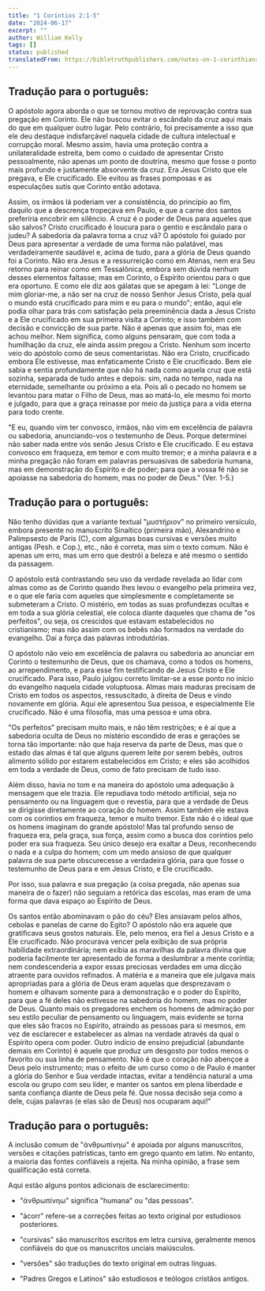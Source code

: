 ```yaml
---
title: "1 Coríntios 2:1-5"
date: "2024-06-17"
excerpt: ""
author: William Kelly
tags: []
status: published
translatedFrom: https://bibletruthpublishers.com/notes-on-1-corinthians-2-1-5/william-kelly-wk/w-kelly/lac143276-lub-16164-5
---
```


## **Tradução para o português:**

O apóstolo agora aborda o que se tornou motivo de reprovação contra sua
pregação em Corinto. Ele não buscou evitar o escândalo da cruz aqui mais
do que em qualquer outro lugar. Pelo contrário, foi precisamente a isso
que ele deu destaque indisfarçável naquela cidade de cultura intelectual
e corrupção moral. Mesmo assim, havia uma proteção contra a
unilateralidade estreita, bem como o cuidado de apresentar Cristo
pessoalmente, não apenas um ponto de doutrina, mesmo que fosse o ponto
mais profundo e justamente absorvente da cruz. Era Jesus Cristo que ele
pregava, e Ele crucificado. Ele evitou as frases pomposas e as
especulações sutis que Corinto então adotava.

Assim, os irmãos lá poderiam ver a consistência, do princípio ao fim,
daquilo que a descrença tropeçava em Paulo, e que a carne dos santos
preferiria encobrir em silêncio. A cruz é o poder de Deus para aqueles
que são salvos? Cristo crucificado é loucura para o gentio e escândalo
para o judeu? A sabedoria da palavra torna a cruz vã? O apóstolo foi
guiado por Deus para apresentar a verdade de uma forma não palatável,
mas verdadeiramente saudável e, acima de tudo, para a glória de Deus
quando foi a Corinto. Não era Jesus e a ressurreição como em Atenas, nem
era Seu retorno para reinar como em Tessalônica, embora sem dúvida
nenhum desses elementos faltasse; mas em Corinto, o Espírito orientou
para o que era oportuno. E como ele diz aos gálatas que se apegam à lei:
\"Longe de mim gloriar-me, a não ser na cruz de nosso Senhor Jesus
Cristo, pela qual o mundo está crucificado para mim e eu para o mundo\";
então, aqui ele podia olhar para trás com satisfação pela preeminência
dada a Jesus Cristo e a Ele crucificado em sua primeira visita a
Corinto; e isso também com decisão e convicção de sua parte. Não é
apenas que assim foi, mas ele achou melhor. Nem significa, como alguns
pensaram, que com toda a humilhação da cruz, ele ainda assim pregou a
Cristo. Nenhum som incerto veio do apóstolo como de seus comentaristas.
Não era Cristo, crucificado embora Ele estivesse, mas enfaticamente
Cristo e Ele crucificado. Bem ele sabia e sentia profundamente que não
há nada como aquela cruz que está sozinha, separada de tudo antes e
depois: sim, nada no tempo, nada na eternidade, semelhante ou próximo a
ela. Pois ali o pecado no homem se levantou para matar o Filho de Deus,
mas ao matá-lo, ele mesmo foi morto e julgado, para que a graça reinasse
por meio da justiça para a vida eterna para todo crente.

\"E eu, quando vim ter convosco, irmãos, não vim em excelência de
palavra ou sabedoria, anunciando-vos o testemunho de Deus. Porque
determinei não saber nada entre vós senão Jesus Cristo e Ele
crucificado. E eu estava convosco em fraqueza, em temor e com muito
tremor; e a minha palavra e a minha pregação não foram em palavras
persuasivas de sabedoria humana, mas em demonstração do Espírito e de
poder; para que a vossa fé não se apoiasse na sabedoria do homem, mas no
poder de Deus.\" (Ver. 1-5.)

## **Tradução para o português:**

Não tenho dúvidas que a variante textual \"μυστήριον\" no primeiro
versículo, embora presente no manuscrito Sinaítico (primeira mão),
Alexandrino e Palimpsesto de Paris (C), com algumas boas cursivas e
versões muito antigas (Pesh. e Cop.), etc., não é correta, mas sim o
texto comum. Não é apenas um erro, mas um erro que destrói a beleza e
até mesmo o sentido da passagem.

O apóstolo está contrastando seu uso da verdade revelada ao lidar com
almas como as de Corinto quando lhes levou o evangelho pela primeira
vez, e o que ele faria com aqueles que simplesmente e completamente se
submeteram a Cristo. O mistério, em todas as suas profundezas ocultas e
em toda a sua glória celestial, ele coloca diante daqueles que chama de
\"os perfeitos\", ou seja, os crescidos que estavam estabelecidos no
cristianismo; mas não assim com os bebês não formados na verdade do
evangelho. Daí a força das palavras introdutórias.

O apóstolo não veio em excelência de palavra ou sabedoria ao anunciar em
Corinto o testemunho de Deus, que os chamava, como a todos os homens, ao
arrependimento, e para esse fim testificando de Jesus Cristo e Ele
crucificado. Para isso, Paulo julgou correto limitar-se a esse ponto no
início do evangelho naquela cidade voluptuosa. Almas mais maduras
precisam de Cristo em todos os aspectos, ressuscitado, à direita de Deus
e vindo novamente em glória. Aqui ele apresentou Sua pessoa, e
especialmente Ele crucificado. Não é uma filosofia, mas uma pessoa e uma
obra.

\"Os perfeitos\" precisam muito mais, e não têm restrições; e é aí que a
sabedoria oculta de Deus no mistério escondido de eras e gerações se
torna tão importante: não que haja reserva da parte de Deus, mas que o
estado das almas é tal que alguns querem leite por serem bebês, outros
alimento sólido por estarem estabelecidos em Cristo; e eles são
acolhidos em toda a verdade de Deus, como de fato precisam de tudo isso.

Além disso, havia no tom e na maneira do apóstolo uma adequação à
mensagem que ele trazia. Ele repudiava todo método artificial, seja no
pensamento ou na linguagem que o revestia, para que a verdade de Deus se
dirigisse diretamente ao coração do homem. Assim também ele estava com
os coríntios em fraqueza, temor e muito tremor. Este não é o ideal que
os homens imaginam do grande apóstolo! Mas tal profundo senso de
fraqueza era, pela graça, sua força, assim como a busca dos coríntios
pelo poder era sua fraqueza. Seu único desejo era exaltar a Deus,
reconhecendo o nada e a culpa do homem; com um medo ansioso de que
qualquer palavra de sua parte obscurecesse a verdadeira glória, para que
fosse o testemunho de Deus para e em Jesus Cristo, e Ele crucificado.

Por isso, sua palavra e sua pregação (a coisa pregada, não apenas sua
maneira de o fazer) não seguiam a retórica das escolas, mas eram de uma
forma que dava espaço ao Espírito de Deus.

Os santos então abominavam o pão do céu? Eles ansiavam pelos alhos,
cebolas e panelas de carne do Egito? O apóstolo não era aquele que
gratificava seus gostos naturais. Ele, pelo menos, era fiel a Jesus
Cristo e a Ele crucificado. Não procurava vencer pela exibição de sua
própria habilidade extraordinária; nem exibia as maravilhas da palavra
divina que poderia facilmente ter apresentado de forma a deslumbrar a
mente coríntia; nem condescenderia a expor essas preciosas verdades em
uma dicção atraente para ouvidos refinados. A matéria e a maneira que
ele julgava mais apropriadas para a glória de Deus eram aquelas que
desprezavam o homem e olhavam somente para a demonstração e o poder do
Espírito, para que a fé deles não estivesse na sabedoria do homem, mas
no poder de Deus. Quanto mais os pregadores enchem os homens de
admiração por seu estilo peculiar de pensamento ou linguagem, mais
evidente se torna que eles são fracos no Espírito, atraindo as pessoas
para si mesmos, em vez de esclarecer e estabelecer as almas na verdade
através da qual o Espírito opera com poder. Outro indício de ensino
prejudicial (abundante demais em Corinto) é aquele que produz um
desgosto por todos menos o favorito ou sua linha de pensamento. Não é
que o coração não abençoe a Deus pelo instrumento; mas o efeito de um
curso como o de Paulo é manter a glória do Senhor e Sua verdade
intactas, evitar a tendência natural a uma escola ou grupo com seu
líder, e manter os santos em plena liberdade e santa confiança diante de
Deus pela fé. Que nossa decisão seja como a dele, cujas palavras (e elas
são de Deus) nos ocuparam aqui!\"

## **Tradução para o português:**

A inclusão comum de \"ἀνθρωπίνηω\" é apoiada por alguns manuscritos,
versões e citações patrísticas, tanto em grego quanto em latim. No
entanto, a maioria das fontes confiáveis a rejeita. Na minha opinião, a
frase sem qualificação está correta.

Aqui estão alguns pontos adicionais de esclarecimento:

- \"ἀνθρωπίνηω\" significa \"humana\" ou \"das pessoas\".

- \"àcorr\" refere-se a correções feitas ao texto original por
  estudiosos posteriores.

- \"cursivas\" são manuscritos escritos em letra cursiva, geralmente
  menos confiáveis do que os manuscritos unciais maiúsculos.

- \"versões\" são traduções do texto original em outras línguas.

- \"Padres Gregos e Latinos\" são estudiosos e teólogos cristãos
  antigos.
